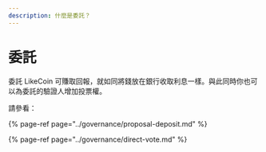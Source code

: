 ```yaml
---
description: 什麼是委託？
---
```


# 委託

委託 LikeCoin 可賺取回報，就如同將錢放在銀行收取利息一樣。與此同時你也可以為委託的驗證人增加投票權。

請參看：

{% page-ref page="../governance/proposal-deposit.md" %}

{% page-ref page="../governance/direct-vote.md" %}

